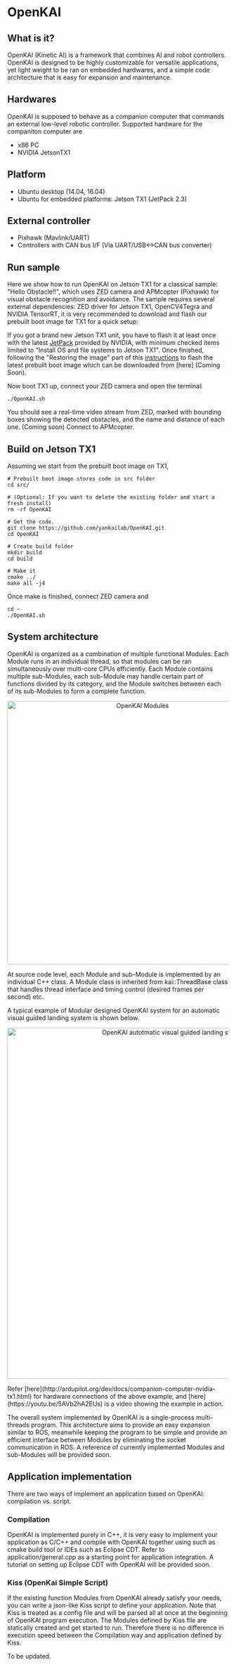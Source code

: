 # OpenKAI

## What is it?
OpenKAI (Kinetic AI) is a framework that combines AI and robot controllers. OpenKAI is designed to be highly customizable for versatile applications, yet light weight to be ran on embedded hardwares, and a simple code architecture that is easy for expansion and maintenance.

## Hardwares
OpenKAI is supposed to behave as a companion computer that commands an external low-level robotic controller. Supported hardware for the companiton computer are
* x86 PC
* NVIDIA JetsonTX1

## Platform
* Ubuntu desktop (14.04, 16.04)
* Ubuntu for embedded platforms: Jetson TX1 (JetPack 2.3)

## External controller
* Pixhawk (Mavlink/UART)
* Controllers with CAN bus I/F (Via UART/USB<->CAN bus converter)

## Run sample
Here we show how to run OpenKAI on Jetson TX1 for a classical sample: "Hello Obstacle!!", which uses ZED camera and APMcopter (Pixhawk) for visual obstacle recognition and avoidance. The sample requires several external dependencies: ZED driver for Jetson TX1, OpenCV4Tegra and NVIDIA TensorRT, it is very recommended to download and flash our prebuilt boot image for TX1 for a quick setup:

If you got a brand new Jetson TX1 unit, you have to flash it at least once with the latest [JetPack](https://developer.nvidia.com/embedded/jetpack) provided by NVIDIA, with minimum checked items limited to "Install OS and file systems to Jetson TX1". Once finished, following the "Restoring the image" part of this [instructions](http://elinux.org/Jetson/TX1_Cloning) to flash the latest prebuilt boot image which can be downloaded from [here] (Coming Soon).

Now boot TX1 up, connect your ZED camera and open the terminal:
  ```Shell
  ./OpenKAI.sh
  ```
You should see a real-time video stream from ZED, marked with bounding boxes showing the detected obstacles, and the name and distance of each one.
(Coming soon) Connect to APMcopter.
  
## Build on Jetson TX1
Assuming we start from the prebuilt boot image on TX1,
  ```Shell
  # Prebuilt boot image stores code in src folder
  cd src/
  
  # (Optional: If you want to delete the existing folder and start a fresh install)
  rm -rf OpenKAI
  
  # Get the code.
  git clone https://github.com/yankailab/OpenKAI.git
  cd OpenKAI
  
  # Create build folder
  mkdir build
  cd build
  
  # Make it
  cmake ../
  make all -j4
  ```
Once make is finished, connect ZED camera and
  ```Shell
  cd ~
  ./OpenKAI.sh
  ```
  
## System architecture
OpenKAI is organized as a combination of multiple functional Modules. Each Module runs in an individual thread, so that modules can be ran simultaneously over multi-core CPUs efficiently. Each Module contains multiple sub-Modules, each sub-Module may handle certain part of functions divided by its category, and the Module switches between each of its sub-Modules to form a complete function.
<p align="center">
<img src="https://github.com/yankailab/OpenKAI/raw/master/doc/img/F1.png" alt="OpenKAI Modules" width="600px">
</p>
At source code level, each Module and sub-Module is implemented by an individual C++ class. A Module class is inherited from kai::ThreadBase class that handles thread interface and timing control (desired frames per second) etc.

A typical example of Modular designed OpenKAI system for an automatic visual guided landing system is shown below.
<p align="center">
<img src="https://github.com/yankailab/OpenKAI/raw/master/doc/img/F2.png" alt="OpenKAI autotmatic visual guided landing system diagram" width="800px">
</p>
Refer [here](http://ardupilot.org/dev/docs/companion-computer-nvidia-tx1.html) for hardware connections of the above example, and [here](https://youtu.be/5AVb2hA2EUs) is a video showing the example in action.

The overall system implemented by OpenKAI is a single-process multi-threads program. This architecture aims to provide an easy expansion similar to ROS, meanwhile keeping the program to be simple and provide an efficient interface between Modules by eliminating the socket communication in ROS. A reference of currently implemented Modules and sub-Modules will be provided soon.

## Application implementation
There are two ways of implement an application based on OpenKAI: compilation vs. script.

### Compilation
OpenKAI is implemented purely in C++, it is very easy to implement your application as C/C++ and compile with OpenKAI together using such as cmake build tool or IDEs such as Eclipse CDT. Refer to application/general.cpp as a starting point for application integration. A tutorial on setting up Eclipse CDT with OpenKAI will be provided soon.

### Kiss (OpenKai Simple Script)
If the existing function Modules from OpenKAI already satisfy your needs, you can write a json-like Kiss script to define your application. Note that Kiss is treated as a config file and will be parsed all at once at the beginning of OpenKAI program execution. The Modules defined by Kiss file are statically created and get started to run. Therefore there is no difference in execution speed between the Compilation way and application defined by Kiss.

To be updated.
